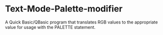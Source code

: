 # Text-Mode-Palette-modifier
A Quick Basic/QBasic program that translates RGB values to the appropriate value for usage with the PALETTE statement.
